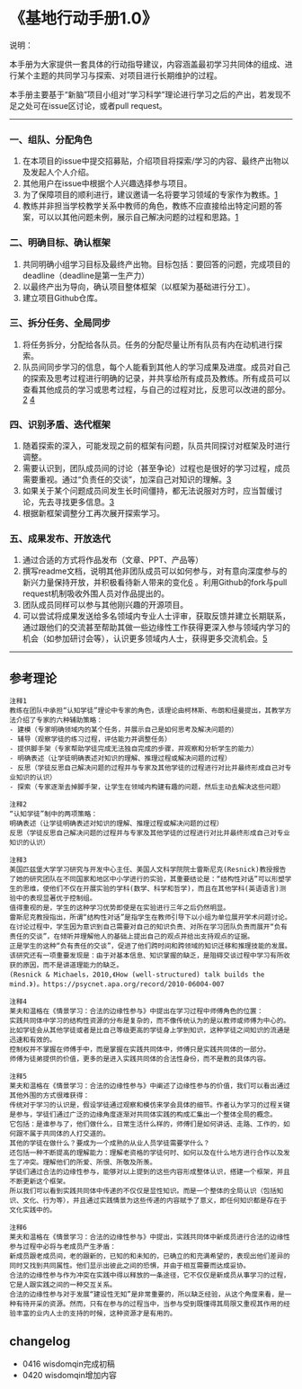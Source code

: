 # 《基地行动手册1.0》
说明：

本手册为大家提供一套具体的行动指导建议，内容涵盖最初学习共同体的组成、进行某个主题的共同学习与探索、对项目进行长期维护的过程。

本手册主要基于“新脑”项目小组对“学习科学”理论进行学习之后的产出，若发现不足之处可在issue区讨论，或者pull request。

***

### 一、组队、分配角色
1. 在本项目的issue中提交招募贴，介绍项目将探索/学习的内容、最终产出物以及发起人个人介绍。
2. 其他用户在issue中根据个人兴趣选择参与项目。
3. 为了保障项目的顺利进行，建议邀请一名将要学习领域的专家作为教练。[1](#1)
4. 教练并非担当学校教学关系中教师的角色，教练不应直接给出特定问题的答案，可以以其他问题未例，展示自己解决问题的过程和思路。[1](#1)

### 二、明确目标、确认框架
1. 共同明确小组学习目标及最终产出物。目标包括：要回答的问题，完成项目的deadline（deadline是第一生产力）
2. 以最终产出为导向，确认项目整体框架（以框架为基础进行分工）。
3. 建立项目Github仓库。

### 三、拆分任务、全局同步
1. 将任务拆分，分配给各队员。任务的分配尽量让所有队员有内在动机进行探索。
2. 队员间同步学习的信息，每个人能看到其他人的学习成果及进度。成员对自己的探索及思考过程进行明确的记录，并共享给所有成员及教练。所有成员可以查看其他成员的学习或思考过程，与自己的过程对比，反思可以改进的部分。[2](#2) [4](#4) 

### 四、识别矛盾、迭代框架
1. 随着探索的深入，可能发现之前的框架有问题，队员共同探讨对框架及时进行调整。
2. 需要认识到，团队成员间的讨论（甚至争论）过程也是很好的学习过程，成员需要重视。通过“负责任的交谈”，加深自己对知识的理解。[3](#3)
3. 如果关于某个问题成员间发生长时间僵持，都无法说服对方时，应当暂缓讨论，先去寻找更多信息。[3](#3)
4. 根据新框架调整分工再次展开探索学习。

### 五、成果发布、开放迭代
1. 通过合适的方式将作品发布（文章、PPT、产品等）
2. 撰写readme文档，说明其他非团队成员可以如何参与，对有意向深度参与的新兴力量保持开放，并积极看待新人带来的变化[6](#6) 。利用Github的fork与pull request机制吸收外围人员对作品提出的。
3. 团队成员同样可以参与其他刚兴趣的开源项目。
4. 可以尝试将成果发送给多名领域内专业人士评审，获取反馈并建立长期联系，通过跟他们的交流甚至帮助其做一些边缘性工作获得更深入参与领域内学习的机会（如参加研讨会等），认识更多领域内人士，获得更多交流机会。[5](#5) 

***

## 参考理论

<span id = "1"></span>
```
注释1
教练在团队中承担“认知学徒”理论中专家的角色，该理论由柯林斯、布朗和纽曼提出，其教学方法介绍了专家的六种辅助策略：
- 建模（专家明确领域内的某个任务，并展示自己是如何思考及解决问题的）
- 辅导（观察学徒的练习过程，评估能力并调整任务）
- 提供脚手架（专家帮助学徒完成无法独自完成的步骤，并观察和分析学生的能力）
- 明确表述（让学徒明确表述对知识的理解、推理过程或解决问题的过程）
- 反思（学徒反思自己解决问题的过程并与专家及其他学徒的过程进行对比并最终形成自己对专业知识的认识）
- 探索（专家逐渐去掉脚手架，让学生在领域内构建有趣的问题，然后主动去解决这些问题）
```

<span id = "2"></span>
```
注释2
“认知学徒”制中的两项策略：
明确表述（让学徒明确表述对知识的理解、推理过程或解决问题的过程）
反思（学徒反思自己解决问题的过程并与专家及其他学徒的过程进行对比并最终形成自己对专业知识的认识）
```

<span id = "3"></span>
```
注释3
美国匹兹堡大学学习研究与开发中心主任、美国人文科学院院士雷斯尼克(Resnick)教授报告了她的研究团队在不同国家和地区中小学进行的实验，其重要结论是：“结构性对话”可以形塑学生的思维，使他们不仅在开展实验的学科(数学、科学和哲学)，而且在其他学科(英语语言)测验中的表现显著优于控制组。
值得重视的是，学生的这种学习优势即使是在实验进行三年之后仍然明显。
雷斯尼克教授指出，所谓“结构性对话”是指学生在教师引导下以小组为单位展开学术问题讨论。
在讨论过程中，学生因为意识到自己需要对自己的知识负责、对所在学习团队负责而展开“负有责任的交谈”，在倾听并理解他人的基础上提出自己的观点并给出支持观点的证据。
正是学生的这种“负有责任的交谈”，促进了他们跨时间和跨领域的知识迁移和推理技能的发展。
该研究还有一项重要发现是：由于对基本信息、知识掌握的缺乏，是阻碍交谈过程中学习有所收获的原因，而不是讲道理能力的缺乏。
(Resnick & Michaels，2010,《How (well-structured) talk builds the mind.》)。https://psycnet.apa.org/record/2010-06004-007
```

<span id = "4"></span>
```
注释4
莱夫和温格在《情景学习：合法的边缘性参与》中提出在学习过程中师傅角色的位置：
实践共同体中学习的结构性资源的分布是复杂的，而不像传统认为的是以教师或师傅为中心的。
比如学徒会从其他学徒或者是比自己等级更高的学徒身上学到知识，这种学徒之间知识的流通是迅速和有效的。
控制权并不掌握在师傅手中，而是掌握在实践共同体中，师傅只是实践共同体的一部分。
师傅为徒弟提供的价值，更多的是进入实践共同体的合法性身份，而不是教的具体内容。
```

<span id = "5"></span>
```
注释5
莱夫和温格在《情景学习：合法的边缘性参与》中阐述了边缘性参与的价值，我们可以看出通过其他外围的方式很难获得：
传统对于学习的认识是，假设学徒通过观察和模仿来学会具体的细节。作者认为学习的过程关键是参与，学徒们通过广泛的边缘角度逐渐对共同体实践的构成汇集出一个整体全局的概念。
它包括：是谁参与了，他们做什么，日常生活什么样的，师傅们是如何讲话、走路、工作的，如何跟不属于共同体的人打交道的。
其他的学徒在做什么？要成为一个成熟的从业人员学徒需要学什么？
还包括一种不断提高的理解能力：理解老资格的学徒何时、如何以及在什么地方进行合作以及发生了冲突。理解他们的所爱、所恨、所敬及所羡。
学徒们通过合法的边缘性参与，能够对以上提到的这些内容形成整体认识，搭建一个框架，并且不断更新这个框架。
所以我们可以看到实践共同体中传递的不仅仅是显性知识。而是一个整体的全局认识（包括知识、文化、行为等），并且通过实践情景为这些传递的内容赋予了意义，即任何知识都是存在于文化实践中的。
```

<span id = "6"></span>
```
注释6
莱夫和温格在《情景学习：合法的边缘性参与》中提出，实践共同体中新成员进行合法的边缘性参与过程中必将与老成员产生矛盾：
新成员跟老成员间，老的跟新的，已知的和未知的，已确立的和充满希望的，表现出他们差异的同时又找到共同属性。他们显示出彼此之间的恐惧，并由于相互需要而达成妥协。
合法的边缘性参与作为冲突在实践中得以释放的一条途径，它不仅仅是新成员从事学习的过程，它是人跟实践之间的一种交互关系。
合法的边缘性参与对于发展“建设性无知”是非常重要的，所以缺乏经验，从这个角度来看，是一种有待开采的资源。然而，只有在参与的过程当中，当参与受到既懂得其局限又重视其作用的经验丰富的业内人士的支持的时候，这种资源才是有用的。
```
## changelog
- 0416 wisdomqin完成初稿
- 0420 wisdomqin增加内容
